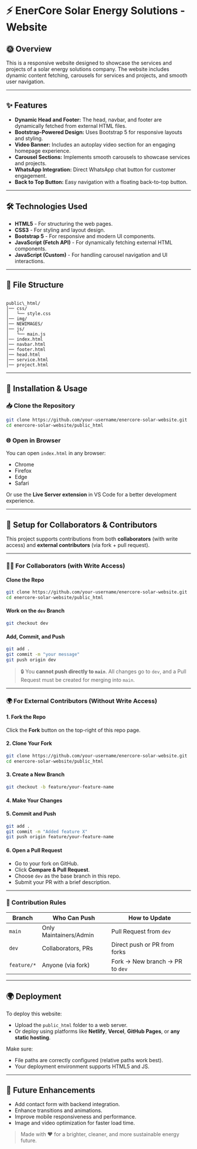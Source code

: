 # ⚡ EnerCore Solar Energy Solutions - Website

## 🌞 Overview
This is a responsive website designed to showcase the services and projects of a solar energy solutions company. The website includes dynamic content fetching, carousels for services and projects, and smooth user navigation.

---

## ✨ Features
- **Dynamic Head and Footer:** The head, navbar, and footer are dynamically fetched from external HTML files.
- **Bootstrap-Powered Design:** Uses Bootstrap 5 for responsive layouts and styling.
- **Video Banner:** Includes an autoplay video section for an engaging homepage experience.
- **Carousel Sections:** Implements smooth carousels to showcase services and projects.
- **WhatsApp Integration:** Direct WhatsApp chat button for customer engagement.
- **Back to Top Button:** Easy navigation with a floating back-to-top button.

---

## 🛠 Technologies Used
- **HTML5** - For structuring the web pages.
- **CSS3** - For styling and layout design.
- **Bootstrap 5** - For responsive and modern UI components.
- **JavaScript (Fetch API)** - For dynamically fetching external HTML components.
- **JavaScript (Custom)** - For handling carousel navigation and UI interactions.

---

## 📁 File Structure
```

public\_html/
│── css/
│   └── style.css
│── img/
│── NEWIMAGES/
│── js/
│   └── main.js
│── index.html
│── navbar.html
│── footer.html
│── head.html
│── service.html
│── project.html

````

---

## 🚀 Installation & Usage

### 📥 Clone the Repository
```bash
git clone https://github.com/your-username/enercore-solar-website.git
cd enercore-solar-website/public_html
````

### 🌐 Open in Browser

You can open `index.html` in any browser:

* Chrome
* Firefox
* Edge
* Safari

Or use the **Live Server extension** in VS Code for a better development experience.

---

## 🔧 Setup for Collaborators & Contributors

This project supports contributions from both **collaborators** (with write access) and **external contributors** (via fork + pull request).

---

### 🧑‍💻 For Collaborators (with Write Access)

#### Clone the Repo

```bash
git clone https://github.com/your-username/enercore-solar-website.git
cd enercore-solar-website/public_html
```

#### Work on the `dev` Branch

```bash
git checkout dev
```

#### Add, Commit, and Push

```bash
git add .
git commit -m "your message"
git push origin dev
```

> 🔒 You **cannot push directly to `main`**. All changes go to `dev`, and a Pull Request must be created for merging into `main`.

---

### 🌍 For External Contributors (Without Write Access)

#### 1. Fork the Repo

Click the **Fork** button on the top-right of this repo page.

#### 2. Clone Your Fork

```bash
git clone https://github.com/your-username/enercore-solar-website.git
cd enercore-solar-website/public_html
```

#### 3. Create a New Branch

```bash
git checkout -b feature/your-feature-name
```

#### 4. Make Your Changes

#### 5. Commit and Push

```bash
git add .
git commit -m "Added feature X"
git push origin feature/your-feature-name
```

#### 6. Open a Pull Request

* Go to your fork on GitHub.
* Click **Compare & Pull Request**.
* Choose `dev` as the base branch in this repo.
* Submit your PR with a brief description.

---

### 🔐 Contribution Rules

| Branch      | Who Can Push           | How to Update                   |
| ----------- | ---------------------- | ------------------------------- |
| `main`      | Only Maintainers/Admin | Pull Request from `dev`         |
| `dev`       | Collaborators, PRs     | Direct push or PR from forks    |
| `feature/*` | Anyone (via fork)      | Fork → New branch → PR to `dev` |

---

## 🌍 Deployment

To deploy this website:

* Upload the `public_html` folder to a web server.
* Or deploy using platforms like **Netlify**, **Vercel**, **GitHub Pages**, or **any static hosting**.

Make sure:

* File paths are correctly configured (relative paths work best).
* Your deployment environment supports HTML5 and JS.

---

## 🚧 Future Enhancements

* Add contact form with backend integration.
* Enhance transitions and animations.
* Improve mobile responsiveness and performance.
* Image and video optimization for faster load time.

> Made with ❤️ for a brighter, cleaner, and more sustainable energy future.

